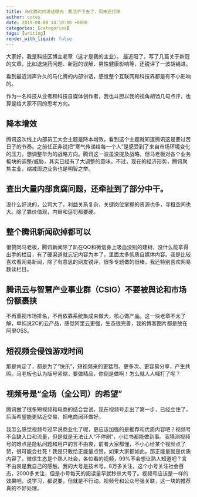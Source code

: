 ```yaml
---
title: 马化腾对内讲话曝光：都活不下去了，周末还打球
author: cotes
date: 2019-08-08 14:10:00 +0800
categories: [categories]
tags: [writing]
render_with_liquid: false
---
```


大家好，我是科技区博主老章（这才是我的主业）。
最近阳了，写了几篇关于新冠的文章，比如退烧药问题、新冠的误解、男性健康影响等，还锐评了一波胡锡进。

看到最近消声许久的马化腾的内部讲话，感觉整个互联网和科技界都是有不小影响的。

作为一名科技从业者和科技自媒体创作者，我也斗胆以我的视角胡诌几句点评，也算是给大家不同的思考方向。

## 降本增效

腾讯这次线上内部员工大会主题是降本增效，看到这个主题就知道腾讯这是要过苦日子的节奏。之前任正非说把“寒气传递给每一个人”是感受到了来自市场环境变化的压力，想调整华为的战略方向。腾讯这一波虽没提及战略，但马老板对各个业务板块的调整/威胁，其实已经有了大调整的意味。不过，现在的经济形势，腾讯聚焦主业，缩减周边业务也是明智之举。

## 查出大量内部贪腐问题，还牵扯到了部分中干。

没什么好说的，公司大了，利益关系复杂，关键岗位掌握的资源也多，寻租空间也大。除了靠价值观，内审和惩罚都要硬。

## 整个腾讯新闻砍掉都可以

很赞同马老板，腾讯新闻除了趴在QQ和微信身上吸血没别的建树，没什么能拿得出手的栏目，有了硬渠道就忘记内容为本了，里面太多低质自媒体内容。我是比较喜欢看网易新闻，除了有意思的网友锐评，很多专题做的很棒，我还特别喜欢网易数读栏目。

## 腾讯云与智慧产业事业群（CSIG）不要被舆论和市场份额裹挟

不再重视市场排名，不再依靠系统集成来做大，核心做产品。这一块老章不太了解，单纯说2C的云产品，感觉阿里云更强，生态很完善，我的博客图片都是放在阿里OSS。

## 短视频会侵蚀游戏时间

那是肯定了，都是为了“快乐”，短视频来的更猛烈、更多次、更容易分享，产生共鸣。马老板也认为版号紧缩，要做精品，你倒是做啊！怎么就人人喊打了呢？

## 视频号是“全场（全公司）的希望”

腾讯做了很多短视频和电商的结合尝试，现在视频号走出了第一步，已经立住了，后面希望能更贴近交易，把电商闭环做好。

我怎么感觉视频号过早说商业化了呢，更应该加强的是推荐和优质内容吧？视频号不会缺入口和流量，但是就是无法让人“不停刷”，小红书都能做到事。我猜测视频号的难点是隐私问题和用户的言不由衷，前者大家都懂，不小心给某个视频点了赞，很可能会社死！我是只敢给正能量点赞，如果大家都如此，那正能量就是优质内容了。微信生态是个熟人社会，各位看的视频，99%不会想让熟人知道吧？言不由衷是我自己的感触，我的大号是技术号，8万多关注，这个小号关注社会百态，2000多关注，但是小号每天的阅读量早就秒杀大号了。视频号应该是一样的效果吧，说学习，都说要，但就是不行动。视频号和公众号强关联，这一块的推荐真的不好处理。